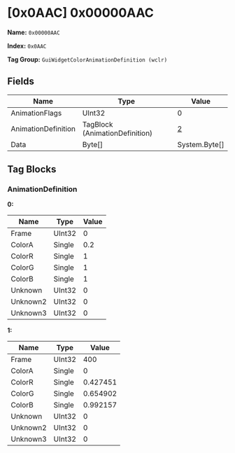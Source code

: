 # [0x0AAC] 0x00000AAC

**Name:** ```0x00000AAC```

**Index:** ```0x0AAC```

**Tag Group:** ```GuiWidgetColorAnimationDefinition (wclr)```

## Fields

Name	| Type	| Value
---	|---	|---	|
AnimationFlags	|UInt32	|0
AnimationDefinition	|TagBlock (AnimationDefinition)	|[2](#animationdefinition)
Data	|Byte[]	|System.Byte[]


## Tag Blocks

### AnimationDefinition

**0:**

Name	| Type	| Value
---	|---	|---	|
Frame	|UInt32	|0
ColorA	|Single	|0.2
ColorR	|Single	|1
ColorG	|Single	|1
ColorB	|Single	|1
Unknown	|UInt32	|0
Unknown2	|UInt32	|0
Unknown3	|UInt32	|0


**1:**

Name	| Type	| Value
---	|---	|---	|
Frame	|UInt32	|400
ColorA	|Single	|0
ColorR	|Single	|0.427451
ColorG	|Single	|0.654902
ColorB	|Single	|0.992157
Unknown	|UInt32	|0
Unknown2	|UInt32	|0
Unknown3	|UInt32	|0


